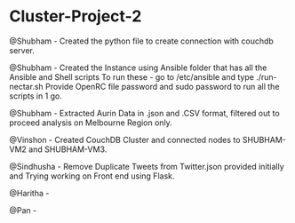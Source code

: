 # Cluster-Project-2

@Shubham - Created the python file to create connection with couchdb server.

@Shubham - Created the Instance using Ansible folder that has all the Ansible and Shell scripts
To run these - go to /etc/ansible and type ./run-nectar.sh
Provide OpenRC file password and sudo password to run all the scripts in 1 go.

@Shubham - Extracted Aurin Data in .json and .CSV format, filtered out to proceed analysis on Melbourne Region only.

@Vinshon - Created CouchDB Cluster and connected nodes to SHUBHAM-VM2 and SHUBHAM-VM3.

@Sindhusha - Remove Duplicate Tweets from Twitter.json provided initially and Trying working on Front end using Flask.

@Haritha - 

@Pan - 
